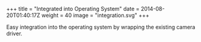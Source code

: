 +++
title = "Integrated into Operating System"
date = 2014-08-20T01:40:17Z
weight = 40
image = "integration.svg"
+++

Easy integration into the operating system by wrapping the existing camera driver.
